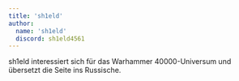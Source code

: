 ```yaml
---
title: 'sh1eld'
author:
  name: 'sh1eld'
  discord: sh1eld4561
---
```


sh1eld interessiert sich für das Warhammer 40000-Universum und übersetzt die Seite ins Russische.